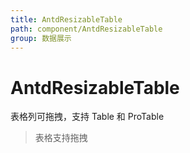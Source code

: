 ```yaml
---
title: AntdResizableTable
path: component/AntdResizableTable
group: 数据展示
---
```


# AntdResizableTable

表格列可拖拽，支持 Table 和 ProTable

> 表格支持拖拽

<code src="./demo/Table.tsx"></code>
